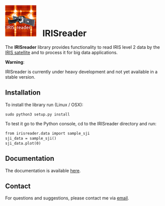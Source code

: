 # <img src="irisreader.png" width="100" height="100"/> &nbsp; IRISreader #

The __IRISreader__ library provides functionality to read IRIS level 2 data
by the [IRIS satellite](https://www.nasa.gov/mission_pages/iris/index.html) and to process it for big data applications. 

__Warning__:

IRISreader is currently under heavy development and not yet available in a
stable version.

## Installation ##

To install the library run (Linux / OSX):

    sudo python3 setup.py install

To test it go to the Python console, cd to the IRISreader directory and run:

    from irisreader.data import sample_sji
    sji_data = sample_sji()
    sji_data.plot(0)

## Documentation ##

The documentation is available [here](https://i4ds.github.io/IRISreader/).

## Contact ##

For questions and suggestions, please contact me via
[email](mailto:cedric.huwyler@fhnw.ch).